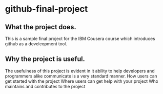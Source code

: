 # github-final-project

## What the project does.
This is a sample final project for the IBM Cousera course which introduces github as a develeopment tool.


## Why the project is useful.

The usefulness of this project is evident in it ability to help developers and programmers alike communicate is a very standard manner.
How users can get started with the project
Where users can get help with your project
Who maintains and contributes to the project
